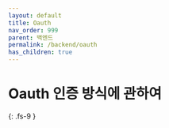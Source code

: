 ```yaml
---
layout: default
title: Oauth
nav_order: 999
parent: 백엔드
permalink: /backend/oauth
has_children: true
---
```

# Oauth 인증 방식에 관하여
{: .fs-9 }
